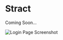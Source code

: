 Stract
======

Coming Soon...

![Login Page Screenshot](https://raw.githubusercontent.com/Svjard/stract/uploads/login-screenshot.png)